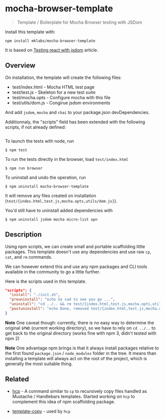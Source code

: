 # mocha-browser-template

> Template / Boilerplate for Mocha Browser testing with JSDom

Install this template with:

    npm install mklabs/mocha-browser-template

It is based on [Testing react with jsdom](http://jaketrent.com/post/testing-react-with-jsdom/) article.

## Overview

On installation, the template will create the following files:

- test/index.html   - Mocha HTML test page
- test/test.js      - Skeleton for a new test suite
- test/mocha.opts   - Configure mocha with this file
- test/utils/dom.js - Congirue jsdom environments

And add `jsdom`, `mocha` and `chai` to your package.json devDependencies.

Additionnaly, the "scripts" field has been extended with the following scripts,
if not already defined:

```json

```

To launch the tests with node, run

    $ npm test

To run the tests directly in the browser, load `test/index.html`

    $ npm run browser

To uninstall and undo the operation, run

    $ npm uninstall mocha-browser-template

It will remove any files created on installation
(`test/{index.html,test.js,mocha.opts,utils/dom.js}`).

You'd still have to uninstall added dependencies with

    $ npm uninstall jsdom mocha micro-list opn

## Description

Using npm scripts, we can create small and portable scaffolding little
packages. This template doesn't use any dependencies and use raw `cp`, `cat`,
and `rm` commands.

We can however extend this and use any npm packages and CLI tools available in
the community to go a little further.

Here is the scripts used in this template.

```json
"scripts": {
  "install": "./init.sh",
  "preuninstall": "echo So sad to see you go ...",
  "uninstall": "cd ../.. && rm test/{index.html,test.js,mocha.opts,utils/dom.js} -v",
  "postuninstall": "echo Done, removed test/{index.html,test.js,mocha.opts,utils/dom.js} files"
}
```

**Note** One caveat though: currently, there is no easy way to determine the
original `$PWD` (current working directory), so we have to rely on `cd ../..`
to get back to the original directory (works fine with npm 3, didn't tested
with npm 2)

**Note** One advantage npm brings is that it always install packages relative
to the first found `package.json` / `node_modules` folder in the tree. It means
than installing a template will always act on the root of the project, which is
generally the most suitable thing.

## Related

- [hcp](https://github.com/mklabs/hcp) - A command similar to `cp` to
  recursively copy files handled as Mustache / Handlebars templates. Started
  working on `hcp` to complement this idea of npm scaffolding package.

- [template-copy](https://github.com/mklabs/template-copy) - used by `hcp`

